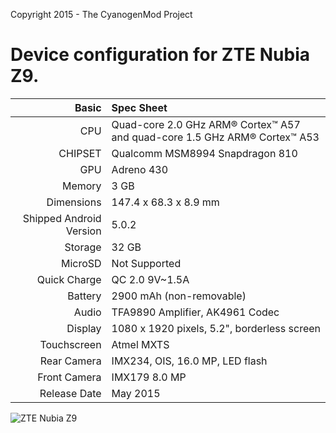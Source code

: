 Copyright 2015 - The CyanogenMod Project

Device configuration for ZTE Nubia Z9.
=====================================

Basic   | Spec Sheet
-------:|:-------------------------
CPU     | Quad-core 2.0 GHz ARM® Cortex™ A57 and quad-core 1.5 GHz ARM® Cortex™ A53
CHIPSET | Qualcomm MSM8994 Snapdragon 810
GPU     | Adreno 430
Memory  | 3 GB
Dimensions | 147.4 x 68.3 x 8.9 mm
Shipped Android Version | 5.0.2
Storage | 32 GB
MicroSD | Not Supported
Quick Charge | QC 2.0 9V~1.5A
Battery | 2900 mAh (non-removable)
Audio | TFA9890 Amplifier, AK4961 Codec
Display | 1080 x 1920 pixels, 5.2", borderless screen
Touchscreen | Atmel MXTS
Rear Camera  | IMX234, OIS, 16.0 MP, LED flash
Front Camera | IMX179 8.0 MP
Release Date | May 2015

![ZTE Nubia Z9](http://static.nubia.cn/product/z9/images/gallery/z9_02.jpg "ZTE Nubia Z9")
